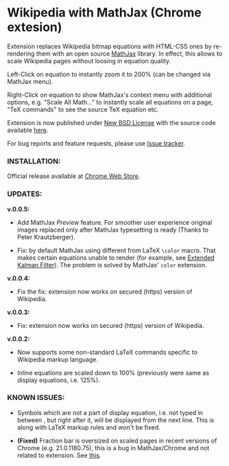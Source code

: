 Wikipedia with MathJax (Chrome extesion)
========================================

Extension replaces Wikipedia bitmap equations with HTML-CSS ones by re-rendering them with an open source [MathJax](http://mathjax.org/) library. In effect, this allows to scale Wikipedia pages without loosing in equation quality.

Left-Click on equation to instantly zoom it to 200% (can be changed via MathJax menu).

Right-Click on equation to show MathJax's context menu with additional options, e.g. "Scale All Math..." to instantly scale all equations on a page, "TeX commands" to see the source TeX equation etc.

Extension is now published under [New BSD License](https://github.com/bgromov/wiki-mathjax/blob/master/LICENSE.md) with the source code available [here](https://github.com/bgromov/wiki-mathjax).

For bug reports and feature requests, please use [Issue tracker](https://github.com/bgromov/wiki-mathjax/issues).

### INSTALLATION:

Official release available at [Chrome Web Store](https://chrome.google.com/webstore/detail/wikipedia-with-mathjax/fhomhkjcommffnlajeemenejemmegcmi).

### UPDATES:

**v.0.0.5:**

 - Add MathJax *Preview* feature. For smoother user experience original images replaced only after MathJax typesetting is ready (Thanks to Peter Krautzberger).

 - Fix: by default MathJax using different from LaTeX `\color` macro. That makes certain equations unable to render (for example, see [Extended Kalman Filter](http://en.wikipedia.org/wiki/Extended_Kalman_filter#Discrete-time_predict_and_update_equations)). The problem is solved by MathJax' `color` extension.

**v.0.0.4:**

 - Fix the fix: extension now works on secured (https) version of Wikipedia.

**v.0.0.3:**

 - Fix: extension now works on secured (https) version of Wikipedia.

**v.0.0.2:**

 - Now supports some non-standard LaTeX commands specific to Wikipedia markup language.
 
 - Inline equations are scaled down to 100% (previously were same as display equations, i.e. 125%).

### KNOWN ISSUES:

 - Symbols which are not a part of display equation, i.e. not typed in between <math>...</math>, but right after it, will be displayed from the next line. This is along with LaTeX markup rules and won't be fixed.
 
 - **(Fixed)** Fraction bar is oversized on scaled pages in recent versions of Chrome (e.g. 21.0.1180.75), this is a bug in MathJax/Chrome and not related to extension. See [this](https://groups.google.com/forum/?fromgroups#!topic/mathjax-users/TWNUoKIaF4I%5B1-25%5D).
